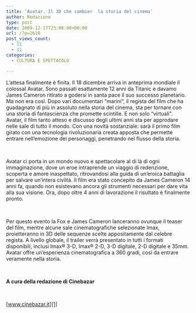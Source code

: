 ```yaml
---
title: 'Avatar. Il 3D che cambier  la storia del cinema'
author: Redazione
type: post
date: 2009-12-17T23:00:00+00:00
url: /?p=2610
post_views_count:
  - 11
  - 11
categories:
  - CULTURA E SPETTACOLO

---
```

L&#8217;attesa finalmente &egrave; finita. Il 18 dicembre arriva in anteprima mondiale il colossal Avatar. Sono passati esattamente 12 anni da Titanic e davamo James Cameron ritirato a godersi in santa pace il suo successo planetario. Ma non era cos&igrave;. Dopo vari documentari &ldquo;marini&rdquo;, il regista del film che ha guadagnato di pi&ugrave; in assoluto nella storia del cinema, sta per tornare con una storia di fantascienza che promette scintille. E non solo &ldquo;virtuali&rdquo;. Avatar, il film tanto atteso e discusso degli ultimi anni sta per approdare nelle sale di tutto il mondo. Con una novit&agrave; sostanziale: sar&agrave; il primo film girato con una tecnologia rivoluzionaria creata apposta che permette entrare nell&#8217;emozione dei personaggi, penetrando nel flusso della storia.

&nbsp;

Avatar ci porta in un mondo nuovo e spettacolare al di l&agrave; di ogni immaginazione, dove un eroe intraprende un viaggio di redenzione, scoperta e amore inaspettato, ritrovandosi alla guida di un&rsquo;eroica battaglia per salvare un&rsquo;intera civilt&agrave;. Il film era stato concepito da James Cameron 14 anni fa, quando non esistevano ancora gli strumenti necessari per dare vita alla sua visione. Ora, dopo oltre 4 anni di lavorazione il risultato &egrave; finalmente pronto.

&nbsp;

Per questo evento la Fox e James Cameron lanceranno ovunque il teaser del film, mentre alcune sale cinematografiche selezionate Imax, proietteranno in 3D delle sequenze scelte appositamente dal celebre regista. A livello globale, il trailer verr&agrave; presentato in tutti i formati disponibili, inclusi Imax&reg; 3&#45;D, Imax&reg; 2&#45;D, 3&#45;D digitale, 2&#45;D digitale e 35mm.&nbsp; Avatar offre un&rsquo;esperienza cinematografica a 360 gradi, cos&igrave; da entrare veramente nella storia.

&nbsp;

**A cura della redazione di Cinebazar**

&nbsp;

[www.cinebazar.it][1]

 [1]: https://www.cinebazar.it